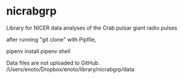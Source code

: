 # nicrabgrp
Library for NICER data analyses of the Crab pulsar giant radio pulses


after running "git clone" with Pipfile, 

pipenv install
pipenv shell 

Data files are not uploaded to GitHub.
/Users/enoto/Dropbox/enoto/library/nicrabgrp/data